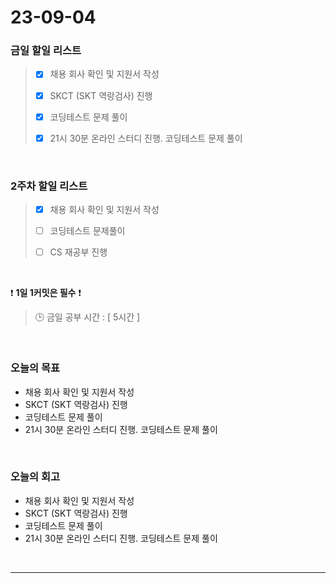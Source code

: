 # 23-09-04
### 금일 할일 리스트
> - [x]  채용 회사 확인 및 지원서 작성
>
> - [x]  SKCT (SKT 역랑검사) 진행
> 
> - [x]  코딩테스트 문제 풀이
>
> - [x]  21시 30분 온라인 스터디 진행. 코딩테스트 문제 풀이


<br/>

### 2주차 할일 리스트  
> - [x]  채용 회사 확인 및 지원서 작성
>
> - [ ]  코딩테스트 문제풀이
>
> - [ ]  CS 재공부 진행

<br/>

❗ **1일 1커밋은 필수** ❗
> 🕒 금일 공부 시간 : [ 5시간 ]
  
<br/>

### 오늘의 목표
- 채용 회사 확인 및 지원서 작성
- SKCT (SKT 역랑검사) 진행
- 코딩테스트 문제 풀이
- 21시 30분 온라인 스터디 진행. 코딩테스트 문제 풀이

<br>

### 오늘의 회고
- 채용 회사 확인 및 지원서 작성
- SKCT (SKT 역랑검사) 진행
- 코딩테스트 문제 풀이
- 21시 30분 온라인 스터디 진행. 코딩테스트 문제 풀이


<br/>

------------  
